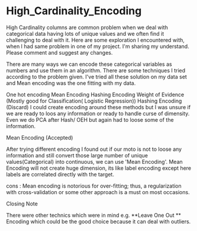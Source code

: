 # High_Cardinality_Encoding


High Cardinality columns are common problem when we deal with categorical data having lots of unique values and we often find it challenging to deal with it. Here are some exploration I encountered with, when I had same problem in one of my project. I'm sharing my understand. Please comment and suggest any changes.

There are many ways we can encode these categorical variables as numbers and use them in an algorithm. There are some techniques I tried according to the problem given.
I've tried all these solution on my data set and Mean encoding was the one fitting with my data.

One hot encoding
Mean Encoding
Hashing Encoding
Weight of Evidence (Mostly good for Classification( Logistic Regression))
Hashing Encoding (Discard)
I could create encoding around these methods but I was unsure if we are ready to loos any information or ready to handle curse of dimensity. Even we do PCA after Hash/ OEH but again had to loose some of the information.

Mean Encoding (Accepted)

After trying different encoding I found out if our moto is not to loose any information and still convert those large number of unique values(Categorical) into continuous, we can use 'Mean Encoding'. Mean Encoding will not create huge dimension, its like label encoding except here labels are correlated directly with the target.

cons : Mean encoding is notorious for over-fitting; thus, a regularization with cross-validation or some other approach is a must on most occasions.

Closing Note

There were other technics which were in mind e.g. **Leave One Out ** Encoding which could be the good choice because it can deal with outliers.
